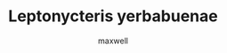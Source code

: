 ---
layout: post
author: maxwell
title: Leptonycteris yerbabuenae
description: 
tags: []
image: 
  feature: 
  credit: 
  creditlink: 
permalink: leptonycteris-yerbabuenae
---